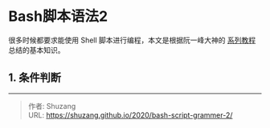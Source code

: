 # Bash脚本语法2


很多时候都要求能使用 Shell 脚本进行编程，本文是根据阮一峰大神的 [系列教程](https://wangdoc.com/bash/intro.html) 总结的基本知识。

<!--more-->

## 1. 条件判断



---

> 作者: Shuzang  
> URL: https://shuzang.github.io/2020/bash-script-grammer-2/  

